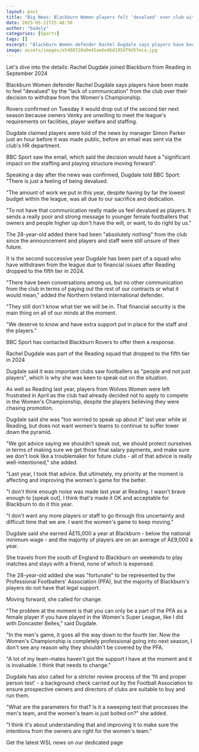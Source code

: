 ```yaml
---
layout: post
title: "Big News: Blackburn Women players felt 'devalued' over club withdrawal"
date: 2025-05-21T15:48:50
author: "badely"
categories: [Sports]
tags: []
excerpt: "Blackburn Women defender Rachel Dugdale says players have been made to feel 'devalued' by the 'lack of communication' from the club over its withdrawa"
image: assets/images/e5488720a0e45ae6edbd195d79d57eca.jpg
---
```


Let's dive into the details: Rachel Dugdale joined Blackburn from Reading in September 2024

Blackburn Women defender Rachel Dugdale says players have been made to feel "devalued" by the "lack of communication" from the club over their decision to withdraw from the Women's Championship. 

Rovers confirmed on Tuesday it would drop out of the second tier next season because owners Venky are unwilling to meet the league's requirements on facilities, player welfare and staffing.

Dugdale claimed players were told of the news by manager Simon Parker just an hour before it was made public, before an email was sent via the club's HR department.

BBC Sport saw the email, which said the decision would have a "significant impact on the staffing and playing structure moving forward".

Speaking a day after the news was confirmed, Dugdale told BBC Sport: "There is just a feeling of being devalued. 

"The amount of work we put in this year, despite having by far the lowest budget within the league, was all due to our sacrifice and dedication. 

"To not have that communication really made us feel devalued as players. It sends a really poor and strong message to younger female footballers that owners and people higher up don't have the will, or want, to do right by us."

The 28-year-old added there had been "absolutely nothing" from the club since the announcement and players and staff were still unsure of their future.

It is the second successive year Dugdale has been part of a squad who have withdrawn from the league due to financial issues after Reading dropped to the fifth tier in 2024.

"There have been conversations among us, but no other communication from the club in terms of paying out the rest of our contracts or what it would mean," added the Northern Ireland international defender.

"They still don't know what tier we will be in. That financial security is the main thing on all of our minds at the moment. 

"We deserve to know and have extra support put in place for the staff and the players."

BBC Sport has contacted Blackburn Rovers to offer them a response.

Rachel Dugdale was part of the Reading squad that dropped to the fifth tier in 2024

Dugdale said it was important clubs saw footballers as "people and not just players", which is why she was keen to speak out on the situation.

As well as Reading last year, players from Wolves Women were left frustrated in April as the club had already decided not to apply to compete in the Women's Championship, despite the players believing they were chasing promotion.

Dugdale said she was "too worried to speak up about it" last year while at Reading, but does not want women's teams to continue to suffer lower down the pyramid.

"We got advice saying we shouldn't speak out, we should protect ourselves in terms of making sure we get those final salary payments, and make sure we don't look like a troublemaker for future clubs - all of that advice is really well-intentioned," she added.

"Last year, I took that advice. But ultimately, my priority at the moment is affecting and improving the women's game for the better. 

"I don't think enough noise was made last year at Reading. I wasn't brave enough to [speak out]. I think that's made it OK and acceptable for Blackburn to do it this year.

"I don't want any more players or staff to go through this uncertainty and difficult time that we are. I want the women's game to keep moving."

Dugdale said she earned Â£15,000 a year at Blackburn - below the national minimum wage - and the majority of players are on an average of Â£9,000 a year.

She travels from the south of England to Blackburn on weekends to play matches and stays with a friend, none of which is expensed.

The 28-year-old added she was "fortunate" to be represented by the Professional Footballers' Association (PFA), but the majority of Blackburn's players do not have that legal support.

Moving forward, she called for change.

"The problem at the moment is that you can only be a part of the PFA as a female player if you have played in the Women's Super League, like I did with Doncaster Belles," said Dugdale.

"In the men's game, it goes all the way down to the fourth tier. Now the Women's Championship is completely professional going into next season, I don't see any reason why they shouldn't be covered by the PFA. 

"A lot of my team-mates haven't got the support I have at the moment and it is invaluable. I think that needs to change."

Dugdale has also called for a stricter review process of the 'fit and proper person test' - a background check carried out by the Football Association to ensure prospective owners and directors of clubs are suitable to buy and run them.

"What are the parameters for that? Is it a sweeping test that processes the men's team, and the women's team is just bolted on?" she added.

"I think it's about understanding that and improving it to make sure the intentions from the owners are right for the women's team."

Get the latest WSL news on our dedicated page

